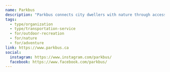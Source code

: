```yaml
---
name: Parkbus
description: "Parkbus connects city dwellers with nature through accessible transportation options. Founded in 2010, the service operates bus routes to National and Provincial Parks from major cities across Canada, offering both direct express rides to nature and guided adventure experiences. Parkbus also operates community nature and outdoor programs such as ActiveDays and NatureLink."
tags:
  - type/organization
  - type/transportation-service
  - for/outdoor-recreation
  - for/nature
  - for/adventure
link: https://www.parkbus.ca
social:
  instagram: https://www.instagram.com/parkbus/
  facebook: https://www.facebook.com/parkbus/
---
```

